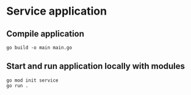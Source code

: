 # Service application

## Compile application

    go build -o main main.go

## Start and run application locally with modules

    go mod init service
    go run .

